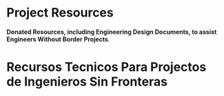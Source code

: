 # Project Resources

**Donated Resources, including Engineering Design Documents, to assist Engineers Without Border Projects**.

# Recursos Tecnicos Para Projectos de Ingenieros Sin Fronteras 
